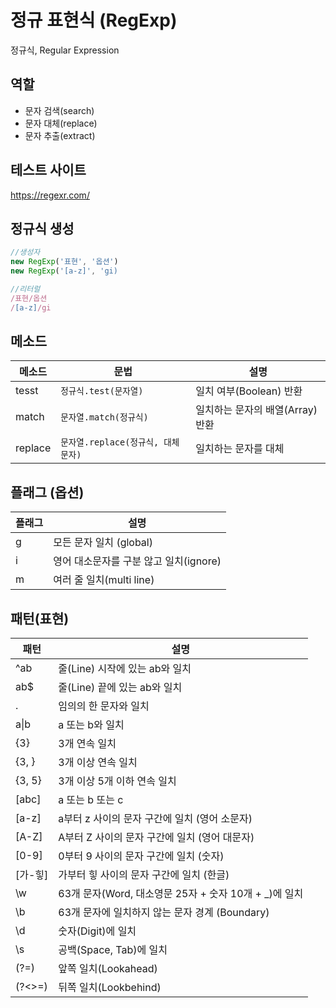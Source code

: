 # 정규 표현식 (RegExp)

정규식, Regular Expression

## 역할

- 문자 검색(search) 
- 문자 대체(replace)
- 문자 추출(extract)

## 테스트 사이트
 
https://regexr.com/

## 정규식 생성
```js
//생성자
new RegExp('표현', '옵션')
new RegExp('[a-z]', 'gi)

//리터럴
/표현/옵션
/[a-z]/gi
```

## 메소드

메소드 | 문법 | 설명
--|--|--
tesst | `정규식.test(문자열)` | 일치 여부(Boolean) 반환
match | `문자열.match(정규식)` | 일치하는 문자의 배열(Array) 반환
replace | `문자열.replace(정규식, 대체문자)` | 일치하는 문자를 대체

## 플래그 (옵션)

플래그 | 설명
--|--
g | 모든 문자 일치 (global)
i | 영어 대소문자를 구분 않고 일치(ignore)
m | 여러 줄 일치(multi line)

## 패턴(표현)
패턴 | 설명
-- | --
^ab | 줄(Line) 시작에 있는 ab와 일치
ab$ | 줄(Line) 끝에 있는 ab와 일치
. | 임의의 한 문자와 일치
a\|b | a 또는 b와 일치
{3} | 3개 연속 일치
{3, } | 3개 이상 연속 일치
{3, 5} | 3개 이상 5개 이하 연속 일치
[abc] | a 또는 b 또는 c 
[a-z] | a부터 z 사이의 문자 구간에 일치 (영어 소문자)
[A-Z] | A부터 Z 사이의 문자 구간에 일치 (영어 대문자)
[0-9] | 0부터 9 사이의 문자 구간에 일치 (숫자)
[가-힣] | 가부터 힣 사이의 문자 구간에 일치 (한글)
\w | 63개 문자(Word, 대소영문 25자 + 숫자 10개 + _)에 일치
\b | 63개 문자에 일치하지 않는 문자 경계 (Boundary) 
\d | 숫자(Digit)에 일치
\s | 공백(Space, Tab)에 일치
(?=) | 앞쪽 일치(Lookahead)
(?<>=) | 뒤쪽 일치(Lookbehind)
